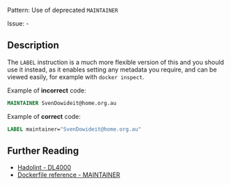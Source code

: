 Pattern: Use of deprecated `MAINTAINER`

Issue: -

## Description

The `LABEL` instruction is a much more flexible version of this and you should use it instead, as it enables setting any metadata you require, and can be viewed easily, for example with `docker inspect`.

Example of **incorrect** code:

```dockerfile
MAINTAINER SvenDowideit@home.org.au
```

Example of **correct** code:

```dockerfile
LABEL maintainer="SvenDowideit@home.org.au"
```

## Further Reading

* [Hadolint - DL4000](https://github.com/hadolint/hadolint/wiki/DL4000)
* [Dockerfile reference - MAINTAINER](https://docs.docker.com/engine/reference/builder/#maintainer-deprecated)
